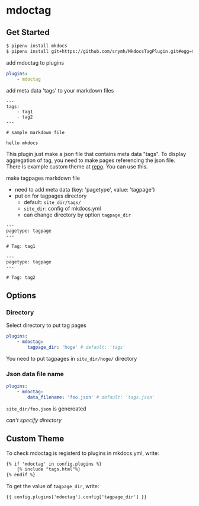 # mdoctag

## Get Started

``` bash
$ pipenv install mkdocs
$ pipenv install git+https://github.com/srymh/MkdocsTagPlugin.git#egg=mdoctag
```

add mdoctag to plugins

``` yaml
plugins:
    - mdoctag
```

add meta data 'tags' to your markdown files

```
---
tags:
    - tag1
    - tag2
---

# sample markdown file

hello mkdocs

```

This plugin just make a json file that contains meta data "tags".
To display aggregation of tag, you need to make pages referencing the json file.  
There is example custom theme at [repo](https://github.com/srymh/MkdocsTagPlugin).
You can use this.

make tagpages markdown file

- need to add meta data (key: 'pagetype', value: 'tagpage')
- put on for tagpages directory
    + default: `site_dir/tags/`
    + `site_dir`: config of mkdocs.yml
    + can change directory by option `tagpage_dir`

```
---
pagetype: tagpage
---

# Tag: tag1

```

```
---
pagetype: tagpage
---

# Tag: tag2

```

## Options

### Directory

Select directory to put tag pages

``` yaml
plugins:
    - mdoctag:
        tagpage_dir: 'hoge' # default: 'tags'
```

You need to put tagpages in `site_dir/hoge/` directory

### Json data file name

``` yaml
plugins:
    - mdoctag:
        data_filename: 'foo.json' # default: 'tags.json'
```

`site_dir/foo.json` is genereated

*can't specify directory*

## Custom Theme

To check mdoctag is registerd to plugins in mkdocs.yml, write:

``` html
{% if 'mdoctag' in config.plugins %}
    {% include "tags.html"%}
{% endif %}
```

To get the value of `tagpage_dir`, write:

``` html
{{ config.plugins['mdoctag'].config['tagpage_dir'] }} 
```
